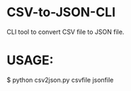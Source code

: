 # CSV-to-JSON-CLI
CLI tool to convert CSV file to JSON file.

# USAGE:

$ python csv2json.py csvfile jsonfile
